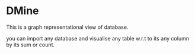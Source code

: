 # DMine

This is a graph representational view of database.

you can import any database and visualise any table w.r.t to its any column by its sum or count.

